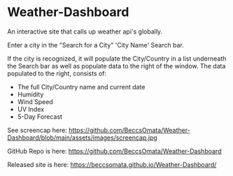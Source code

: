 # Weather-Dashboard
An interactive site that calls up weather api's globally.

Enter a city in the "Search for a City" 'City Name' Search bar.

If the city is recognized, it will populate the City/Country in a list underneath the Search bar as well as populate data to the right of the window. The data populated to the right, consists of:
 - The full City/Country name and current date
 - Humidity
 - Wind Speed
 - UV Index
 - 5-Day Forecast

See screencap here:
https://github.com/BeccsOmata/Weather-Dashboard/blob/main/assets/images/screencap.jpg

GitHub Repo is here:
https://github.com/BeccsOmata/Weather-Dashboard

Released site is here:
https://beccsomata.github.io/Weather-Dashboard/